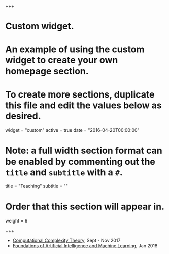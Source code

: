 +++
# Custom widget.
# An example of using the custom widget to create your own homepage section.
# To create more sections, duplicate this file and edit the values below as desired.
widget = "custom"
active = true
date = "2016-04-20T00:00:00"

# Note: a full width section format can be enabled by commenting out the `title` and `subtitle` with a `#`.
title = "Teaching"
subtitle = ""

# Order that this section will appear in.
weight = 6

+++

- [Computational Complexity Theory](https://cie.iiit.ac.in/aiml/), Sept - Nov 2017
- [Foundations of Artificial Intelligence and Machine Learning](https://cie.iiit.ac.in/aiml/), Jan 2018 